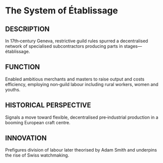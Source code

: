 # The System of Établissage

## DESCRIPTION
In 17th‑century Geneva, restrictive guild rules spurred a decentralised network of specialised subcontractors producing parts in stages—établissage.

## FUNCTION
Enabled ambitious merchants and masters to raise output and costs efficiency, employing non‑guild labour including rural workers, women and youths.

## HISTORICAL PERSPECTIVE
Signals a move toward flexible, decentralised pre‑industrial production in a booming European craft centre.

## INNOVATION
Prefigures division of labour later theorised by Adam Smith and underpins the rise of Swiss watchmaking.
